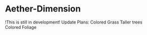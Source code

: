 # Aether-Dimension
!This is still in development!
Update Plans: 
Colored Grass 
Taller trees
Colored Foliage
